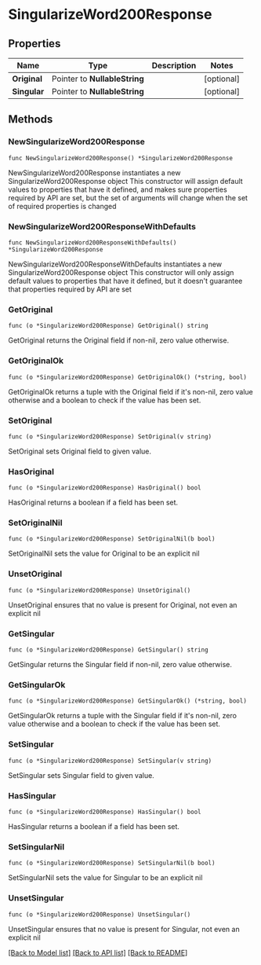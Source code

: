 # SingularizeWord200Response

## Properties

Name | Type | Description | Notes
------------ | ------------- | ------------- | -------------
**Original** | Pointer to **NullableString** |  | [optional] 
**Singular** | Pointer to **NullableString** |  | [optional] 

## Methods

### NewSingularizeWord200Response

`func NewSingularizeWord200Response() *SingularizeWord200Response`

NewSingularizeWord200Response instantiates a new SingularizeWord200Response object
This constructor will assign default values to properties that have it defined,
and makes sure properties required by API are set, but the set of arguments
will change when the set of required properties is changed

### NewSingularizeWord200ResponseWithDefaults

`func NewSingularizeWord200ResponseWithDefaults() *SingularizeWord200Response`

NewSingularizeWord200ResponseWithDefaults instantiates a new SingularizeWord200Response object
This constructor will only assign default values to properties that have it defined,
but it doesn't guarantee that properties required by API are set

### GetOriginal

`func (o *SingularizeWord200Response) GetOriginal() string`

GetOriginal returns the Original field if non-nil, zero value otherwise.

### GetOriginalOk

`func (o *SingularizeWord200Response) GetOriginalOk() (*string, bool)`

GetOriginalOk returns a tuple with the Original field if it's non-nil, zero value otherwise
and a boolean to check if the value has been set.

### SetOriginal

`func (o *SingularizeWord200Response) SetOriginal(v string)`

SetOriginal sets Original field to given value.

### HasOriginal

`func (o *SingularizeWord200Response) HasOriginal() bool`

HasOriginal returns a boolean if a field has been set.

### SetOriginalNil

`func (o *SingularizeWord200Response) SetOriginalNil(b bool)`

 SetOriginalNil sets the value for Original to be an explicit nil

### UnsetOriginal
`func (o *SingularizeWord200Response) UnsetOriginal()`

UnsetOriginal ensures that no value is present for Original, not even an explicit nil
### GetSingular

`func (o *SingularizeWord200Response) GetSingular() string`

GetSingular returns the Singular field if non-nil, zero value otherwise.

### GetSingularOk

`func (o *SingularizeWord200Response) GetSingularOk() (*string, bool)`

GetSingularOk returns a tuple with the Singular field if it's non-nil, zero value otherwise
and a boolean to check if the value has been set.

### SetSingular

`func (o *SingularizeWord200Response) SetSingular(v string)`

SetSingular sets Singular field to given value.

### HasSingular

`func (o *SingularizeWord200Response) HasSingular() bool`

HasSingular returns a boolean if a field has been set.

### SetSingularNil

`func (o *SingularizeWord200Response) SetSingularNil(b bool)`

 SetSingularNil sets the value for Singular to be an explicit nil

### UnsetSingular
`func (o *SingularizeWord200Response) UnsetSingular()`

UnsetSingular ensures that no value is present for Singular, not even an explicit nil

[[Back to Model list]](../README.md#documentation-for-models) [[Back to API list]](../README.md#documentation-for-api-endpoints) [[Back to README]](../README.md)


